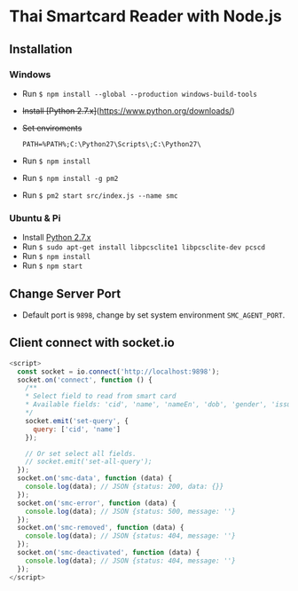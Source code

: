 # Thai Smartcard Reader with Node.js

## Installation

### Windows

- Run `$ npm install --global --production windows-build-tools`
- ~~Install [Python 2.7.x]~~(https://www.python.org/downloads/)
- ~~Set enviroments~~

  ```text
  PATH=%PATH%;C:\Python27\Scripts\;C:\Python27\
  ```

- Run `$ npm install`
- Run `$ npm install -g pm2`
- Run `$ pm2 start src/index.js --name smc`

### Ubuntu & Pi

- Install [Python 2.7.x](https://www.python.org/downloads/)
- Run `$ sudo apt-get install libpcsclite1 libpcsclite-dev pcscd`
- Run `$ npm install`
- Run `$ npm start`

## Change Server Port

- Default port is `9898`, change by set system environment `SMC_AGENT_PORT`.

## Client connect with socket.io

```javascript
<script>
  const socket = io.connect('http://localhost:9898');
  socket.on('connect', function () {
    /**
    * Select field to read from smart card
    * Available fields: 'cid', 'name', 'nameEn', 'dob', 'gender', 'issuer', 'issueDate', 'expireDate', 'address', 'photo', 'nhso'
    */
    socket.emit('set-query', {
      query: ['cid', 'name']
    });

    // Or set select all fields.
    // socket.emit('set-all-query');
  });
  socket.on('smc-data', function (data) {
    console.log(data); // JSON {status: 200, data: {}}
  });
  socket.on('smc-error', function (data) {
    console.log(data); // JSON {status: 500, message: ''}
  });
  socket.on('smc-removed', function (data) {
    console.log(data); // JSON {status: 404, message: ''}
  });
  socket.on('smc-deactivated', function (data) {
    console.log(data); // JSON {status: 404, message: ''}
  });
</script>
```
